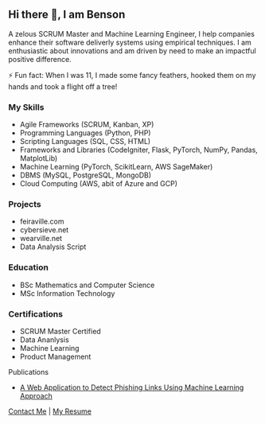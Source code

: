 ## Hi there 👋, I am Benson

A zelous SCRUM Master and Machine Learning Engineer, I help companies enhance their software deliverly systems using empirical techniques. I am enthusiastic about innovations and am driven by need to make an impactful positive difference. 

⚡ Fun fact: When I was 11, I made some fancy feathers, hooked them on my hands and took a flight off a tree!

### My Skills
* Agile Frameworks (SCRUM, Kanban, XP)
* Programming Languages (Python, PHP)
* Scripting Languages (SQL, CSS, HTML)
* Frameworks and Libraries (CodeIgniter, Flask, PyTorch, NumPy, Pandas, MatplotLib)
* Machine Learning (PyTorch, ScikitLearn, AWS SageMaker)
* DBMS (MySQL, PostgreSQL, MongoDB)
* Cloud Computing (AWS, abit of Azure and GCP)

### Projects
* feiraville.com
* cybersieve.net
* wearville.net
* Data Analysis Script

### Education
* BSc Mathematics and Computer Science
* MSc Information Technology

### Certifications
* SCRUM Master Certified
* Data Ananlysis
* Machine Learning
* Product Management

Publications
* [A Web Application to Detect Phishing Links Using Machine Learning Approach](https://papers.ssrn.com/sol3/papers.cfm?abstract_id=4578347)

[Contact Me](https://www.cybersieve.org/connect) | [My Resume](https://drive.google.com/file/d/1FLAf_-sA6ei2zygQQG2Jgmd5X1wQPN2E/view?usp=drive_link)


<!--
**BensonsPage/bensonspage** is a ✨ _special_ ✨ repository because its `README.md` (this file) appears on your GitHub profile.

Here are some ideas to get you started:

- 🔭 I’m currently working on ...
- 🌱 I’m currently learning ...
- 👯 I’m looking to collaborate on ...
- 🤔 I’m looking for help with ...
- 💬 Ask me about ...
- 📫 How to reach me: ...
- 😄 Pronouns: ...
- ⚡ Fun fact: ...
-->
